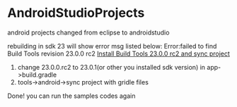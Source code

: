 # AndroidStudioProjects
android projects changed from eclipse to androidstudio

rebuilding in sdk 23
will show error msg listed below:
Error:failed to find Build Tools revision 23.0.0 rc2
<a href="install.build.tools">Install Build Tools 23.0.0 rc2 and sync project</a>

1. change 23.0.0.rc2 to 23.0.1(or other you installed sdk version) in app->build.gradle
2. tools->android->sync project with gridle files

Done! you can run the samples codes again
